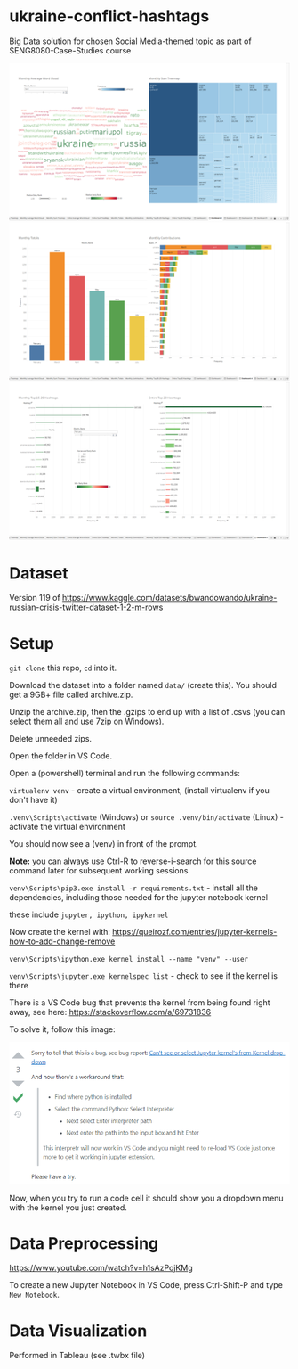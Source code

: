 # ukraine-conflict-hashtags
Big Data solution for chosen Social Media-themed topic as part of SENG8080-Case-Studies course

![Dashboard2](images/README/dashboard2.png)
![Dashboard4](images/README/dashboard4.png)
![Dashboard5](images/README/dashboard5.png)

# Dataset

Version 119 of
https://www.kaggle.com/datasets/bwandowando/ukraine-russian-crisis-twitter-dataset-1-2-m-rows

# Setup
 
`git clone` this repo, `cd` into it.

Download the dataset into a folder named `data/` (create this). You should get a 9GB+ file called archive.zip.

Unzip the archive.zip, then the .gzips to end up with a list of .csvs (you can select them all and use 7zip on Windows).

Delete unneeded zips.

Open the folder in VS Code.

Open a (powershell) terminal and run the following commands:

`virtualenv venv` - create a virtual environment, (install virtualenv if you don't have it)

`.venv\Scripts\activate` (Windows) or `source .venv/bin/activate` (Linux) - activate the virtual environment

You should now see a (venv) in front of the prompt.

**Note:** you can always use Ctrl-R to reverse-i-search for this source command later for subsequent working sessions

`venv\Scripts\pip3.exe install -r requirements.txt` - install all the dependencies, including those needed for the jupyter notebook kernel

these include `jupyter, ipython, ipykernel`

Now create the kernel with: https://queirozf.com/entries/jupyter-kernels-how-to-add-change-remove

`venv\Scripts\ipython.exe kernel install --name "venv" --user`

`venv\Scripts\jupyter.exe kernelspec list` - check to see if the kernel is there

There is a VS Code bug that prevents the kernel from being found right away, see here: https://stackoverflow.com/a/69731836

To solve it, follow this image:

![Solution to VSCode Kernel issue](images/README/kernel_soln.png)

Now, when you try to run a code cell it should show you a dropdown menu with the kernel you just created.

# Data Preprocessing

https://www.youtube.com/watch?v=h1sAzPojKMg

To create a new Jupyter Notebook in VS Code, press Ctrl-Shift-P and type `New Notebook`.

# Data Visualization

Performed in Tableau (see .twbx file)
